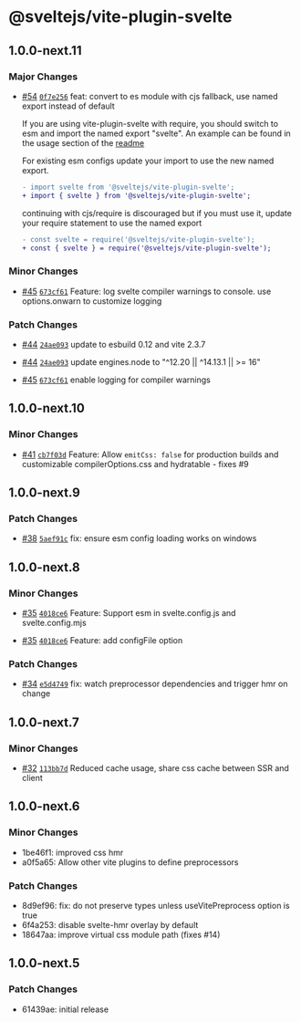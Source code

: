 # @sveltejs/vite-plugin-svelte

## 1.0.0-next.11

### Major Changes

- [#54](https://github.com/sveltejs/vite-plugin-svelte/pull/54) [`0f7e256`](https://github.com/sveltejs/vite-plugin-svelte/commit/0f7e256a9ebb0ee9ac6075146d27bf4f11ecdab3) feat: convert to es module with cjs fallback, use named export instead of default

  If you are using vite-plugin-svelte with require, you should switch to esm and import the named export "svelte".
  An example can be found in the usage section of the [readme](README.md)

  For existing esm configs update your import to use the new named export.

  ```diff
  - import svelte from '@sveltejs/vite-plugin-svelte';
  + import { svelte } from '@sveltejs/vite-plugin-svelte';
  ```

  continuing with cjs/require is discouraged but if you must use it, update your require statement to use the named export

  ```diff
  - const svelte = require('@sveltejs/vite-plugin-svelte');
  + const { svelte } = require('@sveltejs/vite-plugin-svelte');
  ```

### Minor Changes

- [#45](https://github.com/sveltejs/vite-plugin-svelte/pull/45) [`673cf61`](https://github.com/sveltejs/vite-plugin-svelte/commit/673cf61b3800e7a64be2b73a7273909da95729d2) Feature: log svelte compiler warnings to console. use options.onwarn to customize logging

### Patch Changes

- [#44](https://github.com/sveltejs/vite-plugin-svelte/pull/44) [`24ae093`](https://github.com/sveltejs/vite-plugin-svelte/commit/24ae0934301cb50506bf39cdccc07ad3eac546fd) update to esbuild 0.12 and vite 2.3.7

* [#44](https://github.com/sveltejs/vite-plugin-svelte/pull/44) [`24ae093`](https://github.com/sveltejs/vite-plugin-svelte/commit/24ae0934301cb50506bf39cdccc07ad3eac546fd) update engines.node to "^12.20 || ^14.13.1 || >= 16"

- [#45](https://github.com/sveltejs/vite-plugin-svelte/pull/45) [`673cf61`](https://github.com/sveltejs/vite-plugin-svelte/commit/673cf61b3800e7a64be2b73a7273909da95729d2) enable logging for compiler warnings

## 1.0.0-next.10

### Minor Changes

- [#41](https://github.com/sveltejs/vite-plugin-svelte/pull/41) [`cb7f03d`](https://github.com/sveltejs/vite-plugin-svelte/commit/cb7f03d61c19f0b98c6412c11bbaa4af978da9ed) Feature: Allow `emitCss: false` for production builds and customizable compilerOptions.css and hydratable - fixes #9

## 1.0.0-next.9

### Patch Changes

- [#38](https://github.com/sveltejs/vite-plugin-svelte/pull/38) [`5aef91c`](https://github.com/sveltejs/vite-plugin-svelte/commit/5aef91c8752c8de94a1f1fcb28618606b7c44670) fix: ensure esm config loading works on windows

## 1.0.0-next.8

### Minor Changes

- [#35](https://github.com/sveltejs/vite-plugin-svelte/pull/35) [`4018ce6`](https://github.com/sveltejs/vite-plugin-svelte/commit/4018ce621b4df75877e0e18057c332f27158d42b) Feature: Support esm in svelte.config.js and svelte.config.mjs

* [#35](https://github.com/sveltejs/vite-plugin-svelte/pull/35) [`4018ce6`](https://github.com/sveltejs/vite-plugin-svelte/commit/4018ce621b4df75877e0e18057c332f27158d42b) Feature: add configFile option

### Patch Changes

- [#34](https://github.com/sveltejs/vite-plugin-svelte/pull/34) [`e5d4749`](https://github.com/sveltejs/vite-plugin-svelte/commit/e5d4749c0850260a295daab9cb15866fe58ee709) fix: watch preprocessor dependencies and trigger hmr on change

## 1.0.0-next.7

### Minor Changes

- [#32](https://github.com/sveltejs/vite-plugin-svelte/pull/32) [`113bb7d`](https://github.com/sveltejs/vite-plugin-svelte/commit/113bb7dc330a7517085d12d1d0758a376a12253f) Reduced cache usage, share css cache between SSR and client

## 1.0.0-next.6

### Minor Changes

- 1be46f1: improved css hmr
- a0f5a65: Allow other vite plugins to define preprocessors

### Patch Changes

- 8d9ef96: fix: do not preserve types unless useVitePreprocess option is true
- 6f4a253: disable svelte-hmr overlay by default
- 18647aa: improve virtual css module path (fixes #14)

## 1.0.0-next.5

### Patch Changes

- 61439ae: initial release
